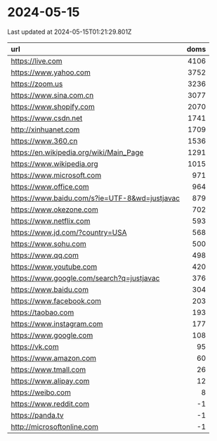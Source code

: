 # 2024-05-15

<!-- BEGIN -->
Last updated at 2024-05-15T01:21:29.801Z

url | doms
:- | -:
https://live.com | 4106
https://www.yahoo.com | 3752
https://zoom.us | 3236
https://www.sina.com.cn | 3077
https://www.shopify.com | 2070
https://www.csdn.net | 1741
http://xinhuanet.com | 1709
https://www.360.cn | 1536
https://en.wikipedia.org/wiki/Main_Page | 1291
https://www.wikipedia.org | 1015
https://www.microsoft.com | 971
https://www.office.com | 964
https://www.baidu.com/s?ie=UTF-8&wd=justjavac | 879
https://www.okezone.com | 702
https://www.netflix.com | 593
https://www.jd.com/?country=USA | 568
https://www.sohu.com | 500
https://www.qq.com | 498
https://www.youtube.com | 420
https://www.google.com/search?q=justjavac | 376
https://www.baidu.com | 304
https://www.facebook.com | 203
https://taobao.com | 193
https://www.instagram.com | 177
https://www.google.com | 108
https://vk.com | 95
https://www.amazon.com | 60
https://www.tmall.com | 26
https://www.alipay.com | 12
https://weibo.com | 8
https://www.reddit.com | -1
https://panda.tv | -1
http://microsoftonline.com | -1
<!-- END -->
